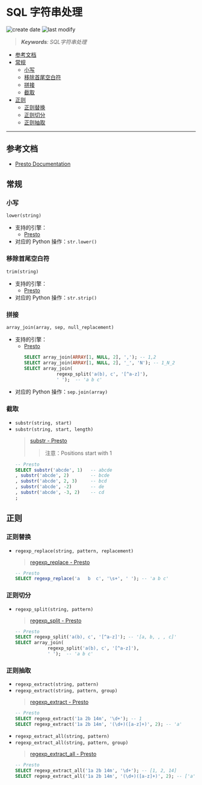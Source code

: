 SQL 字符串处理
===
<!--START_SECTION:badge-->

![create date](https://img.shields.io/static/v1?label=create%20date&message=2022-08-xx&label_color=gray&color=lightsteelblue&style=flat-square)
![last modify](https://img.shields.io/static/v1?label=last%20modify&message=2025-08-03%2022%3A42%3A16&label_color=gray&color=thistle&style=flat-square)

<!--END_SECTION:badge-->
<!--info
top: false
draft: false
hidden: false
tag: [bigdata_sql]
-->

> ***Keywords**: SQL字符串处理*

<!--START_SECTION:paper_title-->
<!--END_SECTION:paper_title-->

<!--START_SECTION:toc-->
- [参考文档](#参考文档)
- [常规](#常规)
    - [小写](#小写)
    - [移除首尾空白符](#移除首尾空白符)
    - [拼接](#拼接)
    - [截取](#截取)
- [正则](#正则)
    - [正则替换](#正则替换)
    - [正则切分](#正则切分)
    - [正则抽取](#正则抽取)
<!--END_SECTION:toc-->

---

## 参考文档
- [Presto Documentation](https://prestodb.io/docs/current/)

## 常规

### 小写
`lower(string)`
- 支持的引擎：
    - [Presto](https://prestodb.io/docs/current/functions/string.html#lower)
- 对应的 Python 操作：`str.lower()`

### 移除首尾空白符
`trim(string)`
- 支持的引擎：
    - [Presto](https://prestodb.io/docs/current/functions/string.html#trim)
- 对应的 Python 操作：`str.strip()`

### 拼接
`array_join(array, sep, null_replacement)`
- 支持的引擎：
    - [Presto](https://prestodb.io/docs/current/functions/array.html#array_join)
        ```sql
        SELECT array_join(ARRAY[1, NULL, 2], ','); -- 1,2
        SELECT array_join(ARRAY[1, NULL, 2], '_', 'N'); -- 1_N_2
        SELECT array_join(
                    regexp_split('a(b), c', '[^a-z]'), 
                    ' ');  -- 'a b c'
        ```
- 对应的 Python 操作：`sep.join(array)`

### 截取
- `substr(string, start)`
- `substr(string, start, length)`
    > [substr - Presto](https://prestodb.io/docs/current/functions/string.html#substr)
    >> 注意：Positions start with 1
    ```sql
    -- Presto
    SELECT substr('abcde', 1)   -- abcde
    , substr('abcde', 2)        -- bcde
    , substr('abcde', 2, 3)     -- bcd
    , substr('abcde', -2)       -- de
    , substr('abcde', -3, 2)    -- cd
    ;
    ```


## 正则

### 正则替换
- `regexp_replace(string, pattern, replacement)`
    > [regexp_replace - Presto](https://prestodb.io/docs/current/functions/regexp.html#regexp_replace)
    ```sql
    -- Presto
    SELECT regexp_replace('a   b  c', '\s+', ' '); -- 'a b c'
    ```

### 正则切分
- `regexp_split(string, pattern)`
    > [regexp_split - Presto](https://prestodb.io/docs/current/functions/regexp.html#regexp_split)
    ```sql
    -- Presto
    SELECT regexp_split('a(b), c', '[^a-z]'); -- '[a, b, , , c]'
    SELECT array_join(
                regexp_split('a(b), c', '[^a-z]'), 
                ' ');  -- 'a b c'
    ``` 

### 正则抽取
- `regexp_extract(string, pattern)`
- `regexp_extract(string, pattern, group)`
    > [regexp_extract - Presto](https://prestodb.io/docs/current/functions/regexp.html#regexp_extract)
    ```sql
    -- Presto
    SELECT regexp_extract('1a 2b 14m', '\d+'); -- 1
    SELECT regexp_extract('1a 2b 14m', '(\d+)([a-z]+)', 2); -- 'a'
    ```
- `regexp_extract_all(string, pattern)`
- `regexp_extract_all(string, pattern, group)`
    > [regexp_extract_all - Presto](https://prestodb.io/docs/current/functions/regexp.html#regexp_extract_all)
    ```sql
    -- Presto
    SELECT regexp_extract_all('1a 2b 14m', '\d+'); -- [1, 2, 14]
    SELECT regexp_extract_all('1a 2b 14m', '(\d+)([a-z]+)', 2); -- ['a', 'b', 'm']
    ```